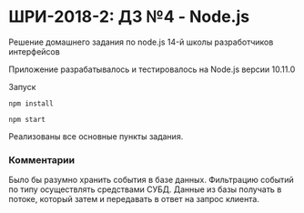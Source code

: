 # ШРИ-2018-2: ДЗ №4 - Node.js
Решение домашнего задания по node.js 14-й школы разработчиков интерфейсов

Приложение разрабатывалось и тестировалось на Node.js версии 10.11.0

Запуск 

```npm install```

```npm start```

Реализованы все основные пункты задания.

### Комментарии

Было бы разумно хранить события в базе данных. Фильтрацию событий по типу осуществлять средствами СУБД. 
Данные из базы получать в потоке, который затем и передавать в ответ на запрос клиента.
